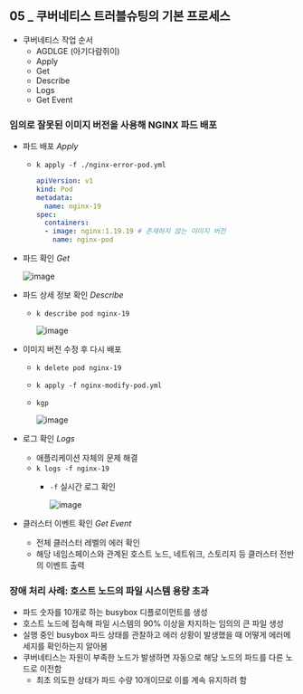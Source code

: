 ## 05 _ 쿠버네티스 트러블슈팅의 기본 프로세스

- 쿠버네티스 작업 순서
    - AGDLGE (아기다람쥐이)
    - Apply
    - Get
    - Describe
    - Logs
    - Get Event

### 임의로 잘못된 이미지 버전을 사용해 NGINX 파드 배포

- 파드 배포 *Apply*
    - `k apply -f ./nginx-error-pod.yml`
        
        ```yaml
        apiVersion: v1
        kind: Pod
        metadata:
          name: nginx-19
        spec:
          containers:
          - image: nginx:1.19.19 # 존재하지 않는 이미지 버전
            name: nginx-pod
        ```
        
- 파드 확인 *Get*
    
    ![image](https://github.com/sangeun99/hyundai-it-e-java-fullstack/assets/63828057/e1ff0bce-3ed3-49d0-90a8-0874420c9304)
    
- 파드 상세 정보 확인 *Describe*
    - `k describe pod nginx-19`
        
        ![image](https://github.com/sangeun99/hyundai-it-e-java-fullstack/assets/63828057/e08c43b5-4bec-491f-8cd1-41b8486510e7)
        
- 이미지 버전 수정 후 다시 배포
    - `k delete pod nginx-19`
    - `k apply -f nginx-modify-pod.yml`
    - `kgp`
        
        ![image](https://github.com/sangeun99/hyundai-it-e-java-fullstack/assets/63828057/4730dbf1-b651-4f56-875e-9e2512ee3dde)
        
- 로그 확인 *Logs*
    - 애플리케이션 자체의 문제 해결
    - `k logs -f nginx-19`
        - `-f` 실시간 로그 확인
            
            ![image](https://github.com/sangeun99/hyundai-it-e-java-fullstack/assets/63828057/0006f27e-6927-40d3-bf9d-1eacb7e9ad05)
            
- 클러스터 이벤트 확인 *Get Event*
    - 전체 클러스터 레벨의 에러 확인
    - 해당 네임스페이스와 관계된 호스트 노드, 네트워크, 스토리지 등 클러스터 전반의 이벤트 출력

### 장애 처리 사례: 호스트 노드의 파일 시스템 용량 초과

- 파드 숫자를 10개로 하는 busybox 디플로이먼트를 생성
- 호스트 노드에 접속해 파일 시스템의 90% 이상을 차지하는 임의의 큰 파일 생성
- 실행 중인 busybox 파드 상태를 관찰하고 에러 상황이 발생했을 때 어떻게 에러메세지를 확인하는지 알아봄
- 쿠버네티스는 자원이 부족한 노드가 발생하면 자동으로 해당 노드의 파드를 다른 노드로 이전함
    - 최초 의도한 상태가 파드 수량 10개이므로 이를 계속 유지하려 함